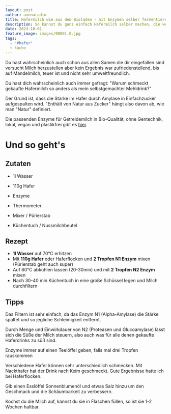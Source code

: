 ```yaml
---
layout: post
author: avenaradio
title: Hafermilch wie aus dem Bioladen - mit Enzymen selber fermentieren
description: So kannst du ganz einfach Hafermilch selber machen, die weder schleimig ist, noch nach Mehl schmeckt!
date: 2023-10-01
feature_image: images/00001.0.jpg
tags:
  - "#hafer"
  - küche
---
```

Du hast wahrscheinlich auch schon aus allen Samen die dir eingefallen sind versucht Milch herzustellen aber kein Ergebnis war zufriedenstellend, bis auf Mandelmilch, teuer ist und nicht sehr umweltfreundlich.

Du hast dich wahrscheinlich auch immer gefragt: "Warum schmeckt gekaufte Hafermilch so anders als mein selbstgemachter Mehldrink?"

Der Grund ist, dass die Stärke im Hafer durch Amylase in Einfachzucker aufgespalten wird. "Enthält von Natur aus Zucker" hängt also davon ab, wie man "Natur" definiert.

Die passenden Enzyme für Getreidemilch in Bio-Qualität, ohne Gentechnik, lokal, vegan und plastikfrei gibt es [hier](https://www.nectarbar.de/shop/enzyme-hafer-getreidedrinks/).

# Und so geht's
## Zutaten

- 1l Wasser
- 110g Hafer
- Enzyme

- Thermometer
- Mixer / Pürierstab
- Küchentuch / Nussmilchbeutel

## Rezept

- **1l Wasser** auf 70°C erhitzen
- Mit **110g Hafer** oder Haferflocken und **2 Tropfen N1 Enzym** mixen (Pürierstab geht auch super)
- Auf 60°C abkühlen lassen (20-30min) und mit **2 Tropfen N2 Enzym** mixen
- Nach 30-40 min Küchentuch in eine große Schüssel legen und Milch durchfiltern

## Tipps

Das Filtern ist sehr einfach, da das Enzym N1 (Alpha-Amylase) die Stärke spaltet und so jegliche Schleimigkeit entfernt.

Durch Menge und Einwirkdauer von N2 (Proteasen und Glucoamylase) lässt sich die Süße der Milch steuern, also auch was für alle denen gekaufte Haferdrinks zu süß sind.

Enzyme immer auf einen Teelöffel geben, falls mal drei Tropfen rauskommen

Verschiedene Hafer können sehr unterschiedlich schmecken. Mit Nackthafer hat der Drink nach Keim geschmeckt. Gute Ergebnisse hatte ich bei Haferflocken.

Gib einen Esslöffel Sonnenblumenöl und etwas Salz hinzu um den Geschmack und die Schäumbarkeit zu verbessern.

Kochst du die Milch auf, kannst du sie in Flaschen füllen, so ist sie 1-2 Wochen haltbar.